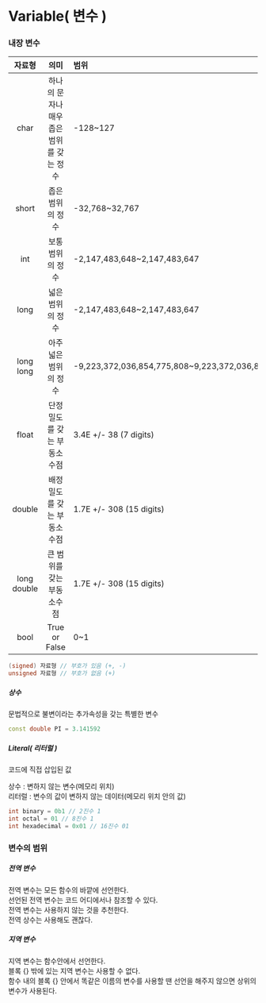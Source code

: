 <h1>Variable( 변수 )</h1>

<h3>내장 변수</h3>

|자료형|의미|범위|
|:---:|:---:|:---|
|char|하나의 문자나 매우 좁은 범위를 갖는 정수|-128~127|
|short|좁은 범위의 정수|-32,768~32,767|
|int|보통 범위의 정수|-2,147,483,648~2,147,483,647|
|long|넓은 범위의 정수|-2,147,483,648~2,147,483,647|
|long long|아주 넓은 범위의 정수|-9,223,372,036,854,775,808~9,223,372,036,854,775,807|
|float|단정밀도를 갖는 부동소수점|3.4E +/- 38 (7 digits)|
|double|배정밀도를 갖는 부동소수점|1.7E +/- 308 (15 digits)|
|long double|큰 범위를 갖는 부동소수점|1.7E +/- 308 (15 digits)|
|bool|True or False|0~1|

```c++
(signed) 자료형 // 부호가 있음 (+, -)
unsigned 자료형 // 부호가 없음 (+)
```

<h5>상수</h5>
문법적으로 불변이라는 추가속성을 갖는 특별한 변수

```c++
const double PI = 3.141592
```

<h5>Literal( 리터럴 )</h5>
코드에 직접 삽입된 값

상수 : 변하지 않는 변수(메모리 위치)<br>
리터럴 : 변수의 값이 변하지 않는 데이터(메모리 위치 안의 값)

```c++
int binary = 0b1 // 2진수 1
int octal = 01 // 8진수 1
int hexadecimal = 0x01 // 16진수 01
```

<h3>변수의 범위</h3>
<h5>전역 변수</h5>
전역 변수는 모든 함수의 바깥에 선언한다.<br>
선언된 전역 변수는 코드 어디에서나 참조할 수 있다.<br>
전역 변수는 사용하지 않는 것을 추천한다.<br>
전역 상수는 사용해도 괜찮다.
<h5>지역 변수</h5>
지역 변수는 함수안에서 선언한다.<br>
블록 {} 밖에 있는 지역 변수는 사용할 수 없다.<br>
함수 내의 블록 {} 안에서 똑같은 이름의 변수를 사용할 땐 선언을 해주지 않으면 상위의 변수가 사용된다.